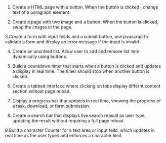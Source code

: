 1. Create a HTML page with a button. When the button is  clicked , change text of a paragraph element.

2. Create a page with two image and a button. When the button is clicked, swap the images in the page.

3.Create  a form with input feilds and a submit button, use javascript to validate a form and display an error message if the input is invalid .

4. Create an unorderd list. Allow user to add and remove list item dynamically using buttons.

5. Build a countdown timer that starts when a button is clicked  and updates a display in real time. The timer should stop when another button is clicked.

6. Create a tabbed interface where clicking on tabs display differnt content section without page reload.

7. Display a progress bar that updates in real time, showing the progress of a task, download, or form submission.

8. Create a search bar that displays live search reasult as user type, updating the result without requiring a full page reload.

9.Build a character Counter for a text area or input feild, which updates in real time as the user types and enforces a character limit. 